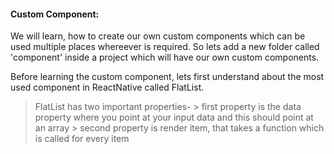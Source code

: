 #### Custom Component:

We will learn, how to create our own custom components which can be used multiple places whereever is required.
So lets add a new folder called 'component' inside a project which will have our own custom components.

Before learning the custom component, lets first understand about the most used component in ReactNative called FlatList.

> FlatList has two important properties-
    > first property is the data property where you point at your input data and this should point at an array
    > second property is render item, that takes a function which is called for every item

